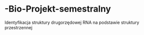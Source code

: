 # -Bio-Projekt-semestralny
Identyfikacja struktury drugorzędowej RNA na podstawie struktury przestrzennej
